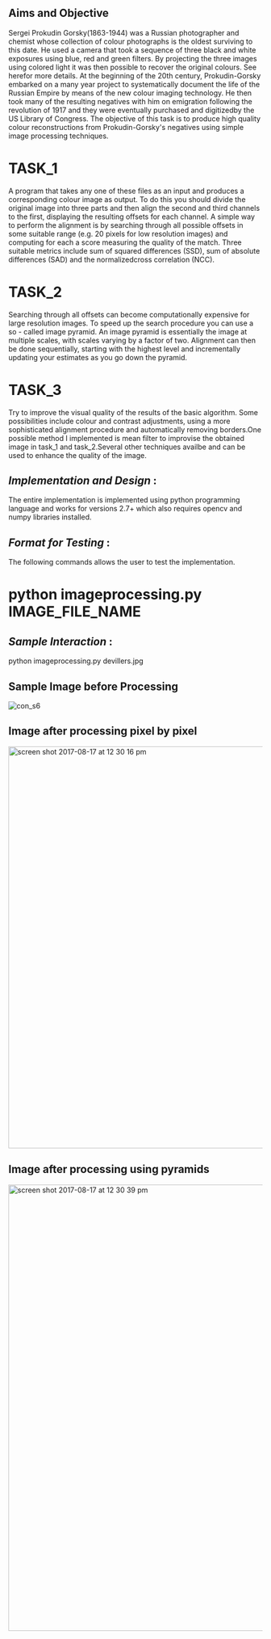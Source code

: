 ## Aims and Objective
Sergei  Prokudin Gorsky(1863-1944)  was  a  Russian  photographer  and  chemist  whose 
collection of colour photographs is the oldest surviving to this date. 
He used a camera that took a sequence of three black and white exposures using blue, red and green filters. By projecting 
the three images using colored light it was then possible to recover the original colours. See herefor more details. At the beginning of the 20th century, Prokudin-Gorsky embarked on a many year project to systematically document the life of the Russian Empire by means of the new  colour  imaging  technology.  He  then  took  many  of  the  resulting  negatives  with  him  on 
emigration following the revolution of 1917 and they were eventually purchased and digitizedby the US Library of Congress. 
The  objective  of  this  task  is  to  produce  high  quality  colour  reconstructions  from Prokudin-Gorsky's negatives using simple image processing techniques. 

# TASK_1
A program that takes any one of these files as an input and produces a corresponding colour image as output. To do this you should divide the original image into three parts and then align the second and third channels to the first, displaying the 
resulting offsets for each channel. 
A  simple  way  to  perform  the  alignment  is  by  searching  through  all  possible  offsets  in  some suitable  range  (e.g.  20  pixels  for  low  resolution  images)  and  computing  for  each  a  score measuring the quality of the match. Three suitable metrics include sum of squared differences (SSD), sum of absolute differences (SAD) and the normalizedcross correlation (NCC). 

# TASK_2
Searching  through  all  offsets  can  become  computationally  expensive  for  large  resolution images. To speed up the search procedure you can use a so - called image pyramid. An image pyramid  is  essentially  the  image  at  multiple  scales,  with scales  varying  by  a  factor  of  two. Alignment  can  then  be  done  sequentially,  starting  with  the  highest  level  and  incrementally updating your estimates as you go down the pyramid. 
# TASK_3
Try  to  improve  the  visual  quality  of  the  results  of  the  basic  algorithm.  Some  possibilities include colour and contrast adjustments, using a more sophisticated alignment procedure and automatically removing borders.One possible method I implemented is mean filter to improvise the obtained image in task_1 and task_2.Several other techniques availbe and can be used to enhance the quality of the image.

## _Implementation and Design_ : 
The entire implementation is implemented using python programming language and works for versions 2.7+ which also requires opencv and numpy libraries installed.

## _Format for Testing_ : 
The following commands allows the user to test the implementation.
# python imageprocessing.py IMAGE_FILE_NAME
## _Sample Interaction_ :
python imageprocessing.py devillers.jpg 



## Sample Image before Processing
![con_s6](https://user-images.githubusercontent.com/26761582/29393478-4011df2a-8347-11e7-85d7-9d4093b8db08.jpg)
## Image after processing pixel by pixel
<img width="796" alt="screen shot 2017-08-17 at 12 30 16 pm" src="https://user-images.githubusercontent.com/26761582/29393590-055036e2-8348-11e7-8f0d-303d141a2112.png">

## Image after processing using pyramids

<img width="884" alt="screen shot 2017-08-17 at 12 30 39 pm" src="https://user-images.githubusercontent.com/26761582/29393610-1d296446-8348-11e7-9740-db49163ea033.png">
